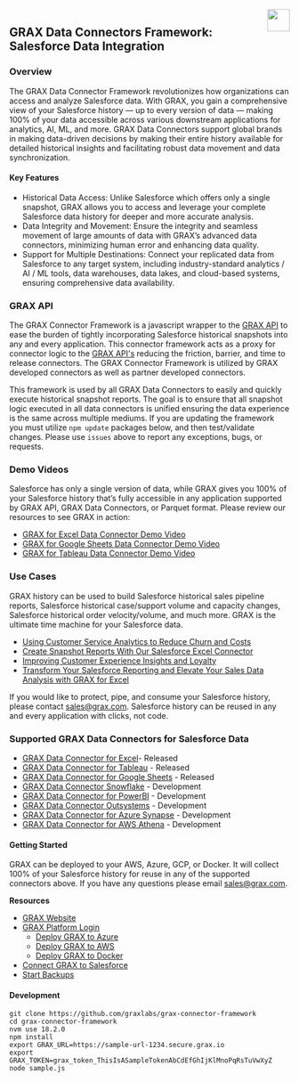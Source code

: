 <img src="https://www.grax.com/wp-content/uploads/2023/03/Profile-Yt-256x256.png" align="right" height="40" width="40" >

## GRAX Data Connectors Framework: Salesforce Data Integration

### Overview

The GRAX Data Connector Framework revolutionizes how organizations can access and analyze Salesforce data. With GRAX, you gain a comprehensive view of your Salesforce history — up to every version of data — making 100% of your data accessible across various downstream applications for analytics, AI, ML, and more. GRAX Data Connectors support global brands in making data-driven decisions by making their entire history available for detailed historical insights and facilitating robust data movement and data synchronization.

#### Key Features

* Historical Data Access: Unlike Salesforce which offers only a single snapshot, GRAX allows you to access and leverage your complete Salesforce data history for deeper and more accurate analysis.
* Data Integrity and Movement: Ensure the integrity and seamless movement of large amounts of data with GRAX’s advanced data connectors, minimizing human error and enhancing data quality.
* Support for Multiple Destinations: Connect your replicated data from Salesforce to any target system, including industry-standard analytics / AI / ML tools, data warehouses, data lakes, and cloud-based systems, ensuring comprehensive data availability.

### GRAX API

The GRAX Connector Framework is a javascript wrapper to the [GRAX API](https://apidocs.grax.io/) to ease the burden of tightly incorporating Salesforce historical snapshots into any and every application. This connector framework acts as a proxy for connector logic to the [GRAX API's](https://apidocs.grax.io/) reducing the friction, barrier, and time to release connectors. The GRAX Connector Framework is utilized by GRAX developed connectors as well as partner developed connectors.

This framework is used by all GRAX Data Connectors to easily and quickly execute historical snapshot reports. The goal is to ensure that all snapshot logic executed in all data connectors is unified ensuring the data experience is the same across multiple mediums. If you are updating the framework you must utilize ```npm update``` packages below, and then test/validate changes. Please use ```issues``` above to report any exceptions, bugs, or requests. 

### Demo Videos

Salesforce has only a single version of data, while GRAX gives you 100% of your Salesforce history that’s fully accessible in any application supported by GRAX API, GRAX Data Connectors, or Parquet format. Please review our resources to see GRAX in action:
* [GRAX for Excel Data Connector Demo Video](https://www.grax.com/blog/create-snapshot-reports-with-our-salesforce-excel-connector/) 
* [GRAX for Google Sheets Data Connector Demo Video](https://www.grax.com/blog/how-to-pull-data-from-salesforce-to-google-sheets/) 
* [GRAX for Tableau Data Connector Demo Video](https://www.grax.com/blog/harnessing-grax-tableau-connectors-for-advanced-analytics/) 

### Use Cases

GRAX history can be used to build Salesforce historical sales pipeline reports, Salesforce historical case/support volume and capacity changes, Salesforce historical order velocity/volume, and much more. GRAX is the ultimate time machine for your Salesforce data. 

* [Using Customer Service Analytics to Reduce Churn and Costs](https://www.grax.com/blog/using-customer-service-analytics-to-reduce-churn-and-costs/)
* [Create Snapshot Reports With Our Salesforce Excel Connector](https://www.grax.com/blog/create-snapshot-reports-with-our-salesforce-excel-connector/)
* [Improving Customer Experience Insights and Loyalty](https://www.grax.com/blog/improving-customer-experience-insights-and-loyalty/)
* [Transform Your Salesforce Reporting and Elevate Your Sales Data Analysis with GRAX for Excel](https://www.grax.com/blog/create-snapshot-reports-with-our-salesforce-excel-connector/)

If you would like to protect, pipe, and consume your Salesforce history, please contact [sales@grax.com](mailto:sales@grax.com?subject=GRAX%20Connector%20Framework%20Request). Salesforce history can be reused in any and every application with clicks, not code.

### Supported GRAX Data Connectors for Salesforce Data

* [GRAX Data Connector for Excel](https://github.com/graxlabs/grax-connector-for-excel/)- Released
* [GRAX Data Connector for Tableau](https://github.com/graxlabs/grax-connector-for-tableau) - Released 
* [GRAX Data Connector for Google Sheets](https://www.grax.com/blog/how-to-pull-data-from-salesforce-to-google-sheets/) - Released
* [GRAX Data Connector Snowflake](https://github.com/graxlabs/grax-connector-framework) - Development
* [GRAX Data Connector for PowerBI](https://github.com/graxlabs/grax-connector-framework) - Development
* [GRAX Data Connector Outsystems](https://github.com/graxlabs/grax-connector-framework) - Development
* [GRAX Data Connector for Azure Synapse](https://github.com/graxlabs/grax-connector-framework) - Development
* [GRAX Data Connector for AWS Athena](https://github.com/graxlabs/grax-connector-framework) - Development

#### Getting Started
GRAX can be deployed to your AWS, Azure, GCP, or Docker. It will collect 100% of your Salesforce history for reuse in any of the supported connectors above. If you have any questions please email [sales@grax.com](mailto:sales@grax.com?subject=GRAX%20Connector%20Framework%20Request).

**Resources**

* [GRAX Website](https://www.grax.com/)
* [GRAX Platform Login](https://platform.grax.com/)
    * [Deploy GRAX to Azure](https://documentation.grax.com/docs/azure-connection)
    * [Deploy GRAX to AWS](https://documentation.grax.com/docs/platform-basics#deploying-a-grax-application)
    * [Deploy GRAX to Docker](https://documentation.grax.com/docs/docker-desktop-install)
* [Connect GRAX to Salesforce](https://documentation.grax.com/docs/connecting-salesforce)
* [Start Backups](https://documentation.grax.com/docs/auto-backup) 

#### Development 
```
git clone https://github.com/graxlabs/grax-connector-framework
cd grax-connector-framework
nvm use 18.2.0
npm install
export GRAX_URL=https://sample-url-1234.secure.grax.io
export GRAX_TOKEN=grax_token_ThisIsASampleTokenAbCdEfGhIjKlMnoPqRsTuVwXyZ
node sample.js
```
